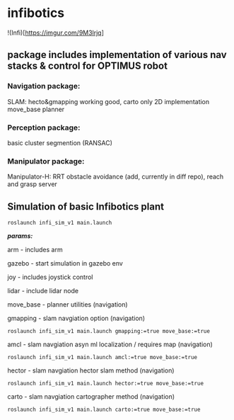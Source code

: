 # infibotics

!(Infi)[https://imgur.com/9M3lrjq]

## package includes implementation of various nav stacks & control for OPTIMUS robot

### Navigation package:
SLAM: hecto&gmapping working good, carto only 2D implementation
move_base planner

### Perception package:
basic cluster segmention (RANSAC)

### Manipulator package:
Manipulator-H: RRT obstacle avoidance (add, currently in diff repo), reach and grasp server



## Simulation of basic Infibotics plant

```roslaunch infi_sim_v1 main.launch```

***params:***

arm       - includes arm

gazebo    - start simulation in gazebo env

joy       - includes joystick control

lidar     - include lidar node

move_base - planner utilities     (navigation)

gmapping  - slam navgiation option (navigation)

```roslaunch infi_sim_v1 main.launch gmapping:=true move_base:=true```

amcl      - slam navgiation asyn ml localization / requires map (navigation)

```roslaunch infi_sim_v1 main.launch amcl:=true move_base:=true```

hector    - slam navgiation hector slam method (navigation)

```roslaunch infi_sim_v1 main.launch hector:=true move_base:=true```

carto     - slam navgiation cartographer method (navigation)

```roslaunch infi_sim_v1 main.launch carto:=true move_base:=true```



